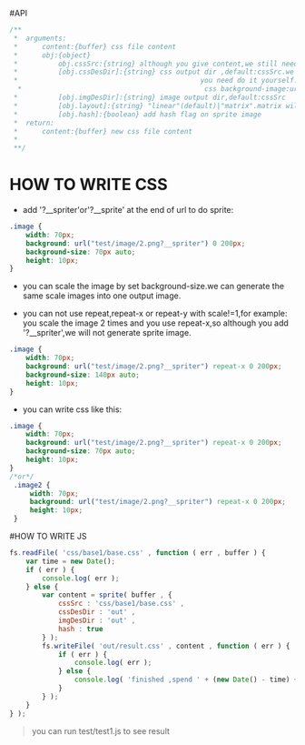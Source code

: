 #API

```javascript
/**
 *  arguments:
 *      content:{buffer} css file content
 *      obj:{object}
 *          obj.cssSrc:{string} although you give content,we still need file name,so,give us cssSrc
 *          [obj.cssDesDir]:{string} css output dir ,default:cssSrc.we do not write new css file for you,
 *                                             you need do it yourself.we need it because we need to change
  *                                             css background-image:url()
 *          [obj.imgDesDir]:{string} image output dir,default:cssSrc
 *          [obj.layout]:{string} "linear"(default)|"matrix".matrix will use bin-packing
 *          [obj.hash]:{boolean} add hash flag on sprite image
 *  return:
 *      content:{buffer} new css file content
 *
 **/
```


# HOW TO WRITE CSS
* add '?__spriter'or'?__sprite' at the end of url to do sprite:
```css
.image {
    width: 70px;
    background: url("test/image/2.png?__spriter") 0 200px;
    background-size: 70px auto;
    height: 10px;
}
```

* you can scale the image by set background-size.we can generate the same scale
 images into one output image.
  
* you can not use repeat,repeat-x or repeat-y with scale!=1,for example: you scale
 the image 2 times and you use repeat-x,so although you add '?__spriter',we will
 not generate sprite image.
 ```css
 .image {
     width: 70px;
     background: url("test/image/2.png?__spriter") repeat-x 0 200px;
     background-size: 140px auto;
     height: 10px;
 }
 ```
 
 * you can write css like this:
  ```css
  .image {
      width: 70px;
      background: url("test/image/2.png?__spriter") repeat-x 0 200px;
      background-size: 70px auto;
      height: 10px;
  }
  /*or*/
   .image2 {
       width: 70px;
       background: url("test/image/2.png?__spriter") repeat-x 0 200px;
       height: 10px;
   }
```

#HOW TO WRITE JS 
```javascript
fs.readFile( 'css/base1/base.css' , function ( err , buffer ) {
	var time = new Date();
	if ( err ) {
		console.log( err );
	} else {
		var content = sprite( buffer , {
			cssSrc : 'css/base1/base.css' ,
			cssDesDir : 'out' ,
			imgDesDir : 'out' ,
			hash : true
		} );
		fs.writeFile( 'out/result.css' , content , function ( err ) {
			if ( err ) {
				console.log( err );
			} else {
				console.log( 'finished ,spend ' + (new Date() - time) + 'ms' )
			}
		} );
	}
} );
```
> you can run test/test1.js to see result